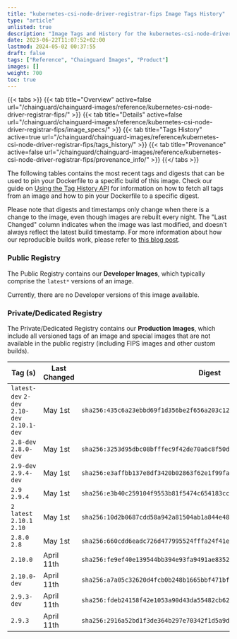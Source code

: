 ```yaml
---
title: "kubernetes-csi-node-driver-registrar-fips Image Tags History"
type: "article"
unlisted: true
description: "Image Tags and History for the kubernetes-csi-node-driver-registrar-fips Chainguard Image"
date: 2023-06-22T11:07:52+02:00
lastmod: 2024-05-02 00:37:55
draft: false
tags: ["Reference", "Chainguard Images", "Product"]
images: []
weight: 700
toc: true
---
```


{{< tabs >}}
{{< tab title="Overview" active=false url="/chainguard/chainguard-images/reference/kubernetes-csi-node-driver-registrar-fips/" >}}
{{< tab title="Details" active=false url="/chainguard/chainguard-images/reference/kubernetes-csi-node-driver-registrar-fips/image_specs/" >}}
{{< tab title="Tags History" active=true url="/chainguard/chainguard-images/reference/kubernetes-csi-node-driver-registrar-fips/tags_history/" >}}
{{< tab title="Provenance" active=false url="/chainguard/chainguard-images/reference/kubernetes-csi-node-driver-registrar-fips/provenance_info/" >}}
{{</ tabs >}}

The following tables contains the most recent tags and digests that can be used to pin your Dockerfile to a specific build of this image. Check our guide on [Using the Tag History API](/chainguard/chainguard-images/using-the-tag-history-api/) for information on how to fetch all tags from an image and how to pin your Dockerfile to a specific digest.

Please note that digests and timestamps only change when there is a change to the image, even though images are rebuilt every night. The "Last Changed" column indicates when the image was last modified, and doesn't always reflect the latest build timestamp. For more information about how our reproducible builds work, please refer to [this blog post](https://www.chainguard.dev/unchained/reproducing-chainguards-reproducible-image-builds).

### Public Registry
The Public Registry contains our **Developer Images**, which typically comprise the `latest*` versions of an image.

Currently, there are no Developer versions of this image available.

### Private/Dedicated Registry
The Private/Dedicated Registry contains our **Production Images**, which include all versioned tags of an image and special images that are not available in the public registry (including FIPS images and other custom builds).

| Tag (s)                                       | Last Changed | Digest                                                                    |
|-----------------------------------------------|--------------|---------------------------------------------------------------------------|
|  `latest-dev` `2-dev` `2.10-dev` `2.10.1-dev` | May 1st      | `sha256:435c6a23ebbd69f1d356be2f656a203c1264feebff56d519fc6da8b53d80702e` |
|  `2.8-dev` `2.8.0-dev`                        | May 1st      | `sha256:3253d95dbc08bfffec9f42de70a6c8f50d513d2f109f305ce4c875b11a480c56` |
|  `2.9-dev` `2.9.4-dev`                        | May 1st      | `sha256:e3affbb137e8df3420b02863f62e1f99faf6ec3fdfca43302249238f865aafc9` |
|  `2.9` `2.9.4`                                | May 1st      | `sha256:e3b40c259104f9553b81f5474c654183cce654e98d3402064a9b63bdcf86d164` |
|  `2` `latest` `2.10.1` `2.10`                 | May 1st      | `sha256:10d2b0687cdd58a942a81504ab1a844e48e0b60a439764e090b690d1ab1b8e7f` |
|  `2.8.0` `2.8`                                | May 1st      | `sha256:660cdd6eadc726d477995524fffa24f41edaa8813114c312ca755ff9ffaee3cf` |
|  `2.10.0`                                     | April 11th   | `sha256:fe9ef40e139544bb394e93fa9491ae83527fded23963ad497599b4ad027ef963` |
|  `2.10.0-dev`                                 | April 11th   | `sha256:a7a05c32620d4fcb0b248b1665bbf471bfc63957411320c93d5acdd57b3e994b` |
|  `2.9.3-dev`                                  | April 11th   | `sha256:fdeb24158f42e1053a90d43da55482cb623e62d691b889dd830de87b784f5c8b` |
|  `2.9.3`                                      | April 11th   | `sha256:2916a52bd1f3de364b297e70342f1d5a9d48babd2ead292db41794d5afe886d8` |

